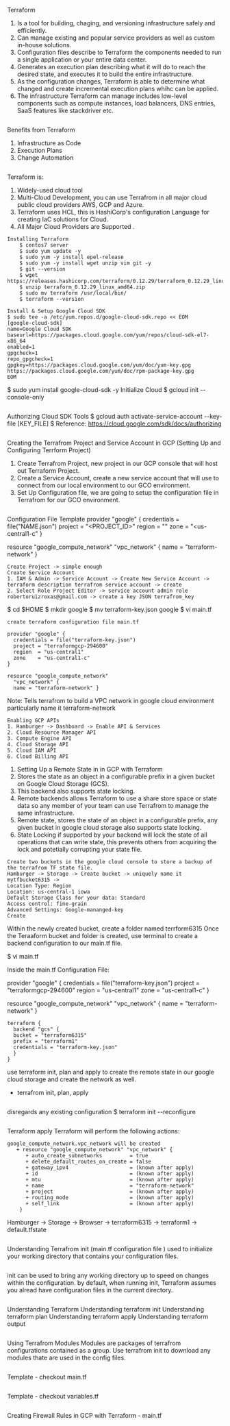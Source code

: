 Terraform 
1. Is a tool for building, chaging, and versioning infrastructure safely and efficiently. 
2. Can manage existing and popular service providers as well as custom in-house solutions.
3. Configuration files describe to Terraform the components needed to run a single application or your entire data center.
4. Generates an execution plan describing what it will do to reach the desired state, and executes it to build the entire infrastructure. 
5. As the configuration changes, Terraform is able to determine what changed and create incremental execution plans whihc can be applied. 
6. The infrastructure Terraform can manage includes low-level components such as compute instances, load balancers, DNS entries, SaaS features like stackdriver etc.
```
```
Benefits from Terraform
1. Infrastructure as Code
2. Execution Plans
3. Change Automation
```
```
Terraform is: 
1. Widely-used cloud tool 
2. Multi-Cloud Development, you can use Terrafrom in all major cloud public cloud providers AWS, GCP and Azure.
3. Terraform uses HCL, this is HashiCorp's configuration Language for creating IaC solutions for Cloud. 
4. All Major Cloud Providers are Supported .
```
Installing Terraform 
    $ centos7 server 
    $ sudo yum update -y 
    $ sudo yum -y install epel-release
    $ sudo yum -y install wget unzip vim git -y
    $ git --version
    $ wget https://releases.hashicorp.com/terraform/0.12.29/terraform_0.12.29_linux_amd64.zip
    $ unzip terraform_0.12.29_linux_amd64.zip
    $ sudo mv terraform /usr/local/bin/
    $ terraform --version
```
```
Install & Setup Google Cloud SDK
$ sudo tee -a /etc/yum.repos.d/google-cloud-sdk.repo << EOM
[google-cloud-sdk]
name=Google Cloud SDK
baseurl=https://packages.cloud.google.com/yum/repos/cloud-sdk-el7-x86_64
enabled=1
gpgcheck=1
repo_gpgcheck=1
gpgkey=https://packages.cloud.google.com/yum/doc/yum-key.gpg https://packages.cloud.google.com/yum/doc/rpm-package-key.gpg
EOM
```
$ sudo yum install google-cloud-sdk -y
Initialize Cloud 
$ gcloud init --console-only
 
```
```
Authorizing Cloud SDK Tools
$ gcloud auth activate-service-account --key-file [KEY_FILE]
$ Reference: https://cloud.google.com/sdk/docs/authorizing
```
```
Creating the Terrafrom Project and Service Account in GCP
(Setting Up and Configuring Terrform Project)
1. Create Terrafrom Project, new project in our GCP console that will host out Terraform Project.
2. Create a Service Account, create a new service account that will use to connect from our local environment to our GCO environment. 
3. Set Up Configuration file, we are going to setup the configuration file in Terrafrom for our GCO environment.
```
```
Configuration File Template
provider "google" {
   credentials = file("NAME.json")
   project = "<PROJECT_ID>"
   region  = "<us-central1>"
   zone    = "<us-central1-c"
}

resource "google_compute_network"
  "vpc_network" {
  name = "terraform-network" }
```
Create Project -> simple enough
Create Service Account 
1. IAM & Admin -> Service Account -> Create New Service Account -> terraform description terrafrom service account -> create
2. Select Role Project Editor -> service account admin role robertoruizroxas@gmail.com -> create a key JSON terrafrom_key
```
$ cd $HOME
$ mkdir google
$ mv terraform-key.json google
$ vi main.tf 
```
create terraform configuration file main.tf

provider "google" {
  credentials = file("terraform-key.json")
  project = "terraformgcp-294600"
  region  = "us-central1"
  zone    = "us-central1-c"
}

resource "google_compute_network"
  "vpc_network" {
  name = "terraform-network" }
```
Note: Tells terrafrom to build a VPC network in google cloud environment particularly name
it terraform-network

```
Enabling GCP APIs
1. Hamburger -> Dashboard -> Enable API & Services 
2. Cloud Resource Manager API
3. Compute Engine API
4. Cloud Storage API 
5. Cloud IAM API 
6. Cloud Billing API
```
1. Setting Up a Remote State in in GCP with Terraform
2. Stores the state as an object in a configurable prefix in a given bucket on Google Cloud Storage (GCS).
3. This backend also supports state locking.
4. Remote backends allows Terraform to use a share store space or state data so any member of your team can use Terrafrom to manage the same infrastructure.
5. Remote state, stores the state of an object in a configurable prefix, any given bucket in google cloud storage also supports state locking. 
6. State Locking if supported by your backend will lock the state of all operations that can write state, this prevents others from acquiring the lock and potetially corrupting your state file.
```
Create two buckets in the google cloud console to store a backup of the terrafrom TF state file. 
Hamburger -> Storage -> Create bucket -> uniquely name it mytfbucket6315 -> 
Location Type: Region
Location: us-central-1 iowa
Default Storage Class for your data: Standard
Access control: fine-grain
Advanced Settings: Google-mananged-key
Create
```
Within the newly created bucket, create a folder named terrform6315
Once the Teraaform bucket and folder is created, use terminal to create a backend configuration to our main.tf file.

$ vi main.tf

Inside the main.tf Configuration File:

 provider "google" {
    credentials = file("terraform-key.json")
    project = "terraformgcp-294600"
    region  = "us-central1"
    zone    = "us-central1-c"
 }

 resource "google_compute_network" "vpc_network" {
    name = "terraform-network"
 }
```
terraform {
  backend "gcs" {
  bucket = "terraform6315"
  prefix = "terraform1"
  credentials = "terraform-key.json" 
  }
}
```
use terraform init, plan and apply to create the remote state in our google cloud storage and create the network as well.
- terrafrom init, plan, apply
```
```
disregards any existing configuration
$ terraform init --reconfigure 
```
```
Terraform apply
Terraform will perform the following actions:
```
google_compute_network.vpc_network will be created
   + resource "google_compute_network" "vpc_network" {
      + auto_create_subnetworks         = true
      + delete_default_routes_on_create = false
      + gateway_ipv4                    = (known after apply)
      + id                              = (known after apply)
      + mtu                             = (known after apply)
      + name                            = "terraform-network"
      + project                         = (known after apply)
      + routing_mode                    = (known after apply)
      + self_link                       = (known after apply)
    }

```
Hamburger -> Storage -> Browser -> terraform6315 -> terraform1 -> default.tfstate
```
```
Understanding Terrafrom init (main.tf configuration file ) used to initialize your
working directory that contains your configuration files.
```
```
init can be used to bring any working directory up to speed on changes within the configuration.  by default, when running init, Terraform assumes you alread have
configuration files in the current directory.
```
```
Understanding Terraform 
Understanding terraform init
Understanding terraform plan
Understanding terraform apply
Understanding terraform output
```
```
Using Terrafrom Modules
Modules are packages of terrafrom configurations contained as a group. 
Use terrafrom init to download any modules thate are used in the config files.
```
```
Template - checkout main.tf
```
```
Template - checkout variables.tf
```
```
Creating Firewall Rules in GCP with Terraform - main.tf
```
```
